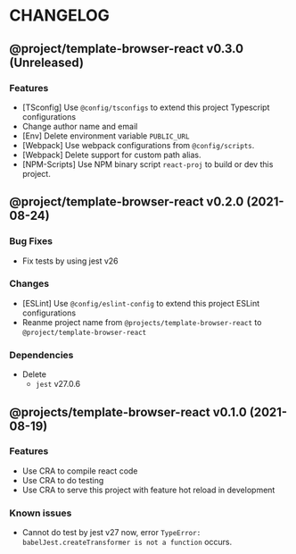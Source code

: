 # CHANGELOG
## @project/template-browser-react v0.3.0 (Unreleased)
### Features

- [TSconfig] Use `@config/tsconfigs` to extend this project Typescript configurations
- Change author name and email
- [Env] Delete environment variable `PUBLIC_URL`
- [Webpack] Use webpack configurations from `@config/scripts`.
- [Webpack] Delete support for custom path alias.
- [NPM-Scripts] Use NPM binary script `react-proj` to build or dev this project.

## @project/template-browser-react v0.2.0 (2021-08-24)
### Bug Fixes

- Fix tests by using jest v26

### Changes

- [ESLint] Use `@config/eslint-config` to extend this project ESLint configurations
- Reanme project name from `@projects/template-browser-react` to `@project/template-browser-react`

### Dependencies

- Delete
    - `jest`    v27.0.6

## @projects/template-browser-react v0.1.0 (2021-08-19)
### Features

- Use CRA to compile react code
- Use CRA to do testing
- Use CRA to serve this project with feature hot reload in development

### Known issues

- Cannot do test by jest v27 now, error `TypeError: babelJest.createTransformer is not a function` occurs.
